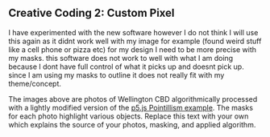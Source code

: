 ## Creative Coding 2: Custom Pixel

I have experimented with the new software however I do not think I will use this again as it didnt work well with my image for example (found weird stuff like a cell phone or pizza etc) for my design I need to be more precise with my masks. this software does not work to well with what I am doing because I dont have full control of what it picks up and doesnt pick up. since I am using my masks to outline it does not really fit with my theme/concept.  

The images above are photos of Wellington CBD algorithmically processed with a lightly modified version of the [p5.js Pointillism example](https://p5js.org/examples/image-pointillism.html). The masks for each photo highlight various objects. Replace this text with your own which explains the source of your photos, masking, and applied algorithm.
